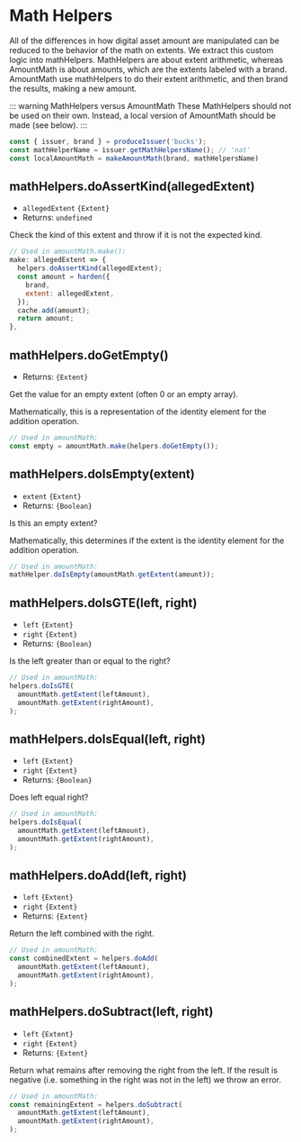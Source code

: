 # Math Helpers
All of the differences in how digital asset amount are manipulated can
be reduced to the behavior of the math on extents. We extract this
custom logic into mathHelpers. MathHelpers are about extent
arithmetic, whereas AmountMath is about amounts, which are the extents
labeled with a brand. AmountMath use mathHelpers to do their extent
arithmetic, and then brand the results, making a new amount.

::: warning MathHelpers versus AmountMath
These MathHelpers should not be used on their own. Instead, a local
version of AmountMath should be made (see below).
:::


```js
const { issuer, brand } = produceIssuer('bucks');
const mathHelperName = issuer.getMathHelpersName(); // 'nat'
const localAmountMath = makeAmountMath(brand, mathHelpersName)
```

## mathHelpers.doAssertKind(allegedExtent)
- `allegedExtent` `{Extent}`
- Returns: `undefined`

Check the kind of this extent and throw if it is not the expected kind.

```js
// Used in amountMath.make():
make: allegedExtent => {
  helpers.doAssertKind(allegedExtent);
  const amount = harden({
    brand,
    extent: allegedExtent,
  });
  cache.add(amount);
  return amount;
},
```

## mathHelpers.doGetEmpty()
- Returns: `{Extent}`

Get the value for an empty extent (often 0 or an empty array).

Mathematically, this is a representation of the identity element for the addition operation.

```js
// Used in amountMath:
const empty = amountMath.make(helpers.doGetEmpty());
```

## mathHelpers.doIsEmpty(extent)
- `extent` `{Extent}`
- Returns: `{Boolean}`

Is this an empty extent?

Mathematically, this determines if the extent is the identity element for the addition operation.

```js
// Used in amountMath:
mathHelper.doIsEmpty(amountMath.getExtent(amount));
```

## mathHelpers.doIsGTE(left, right)
- `left` `{Extent}`
- `right` `{Extent}`
- Returns: `{Boolean}`

Is the left greater than or equal to the right?

```js
// Used in amountMath:
helpers.doIsGTE(
  amountMath.getExtent(leftAmount),
  amountMath.getExtent(rightAmount),
);
```

## mathHelpers.doIsEqual(left, right)
- `left` `{Extent}`
- `right` `{Extent}`
- Returns: `{Boolean}`

Does left equal right?

```js
// Used in amountMath:
helpers.doIsEqual(
  amountMath.getExtent(leftAmount),
  amountMath.getExtent(rightAmount),
);
```

## mathHelpers.doAdd(left, right)
- `left` `{Extent}`
- `right` `{Extent}`
- Returns: `{Extent}`

Return the left combined with the right.

```js
// Used in amountMath:
const combinedExtent = helpers.doAdd(
  amountMath.getExtent(leftAmount),
  amountMath.getExtent(rightAmount),
);
```

## mathHelpers.doSubtract(left, right)
- `left` `{Extent}`
- `right` `{Extent}`
- Returns: `{Extent}`

Return what remains after removing the right from the left. If the result is negative (i.e. something in the right was not in the left) we throw an error.

```js
// Used in amountMath:
const remainingExtent = helpers.doSubtract(
  amountMath.getExtent(leftAmount),
  amountMath.getExtent(rightAmount),
);
```
